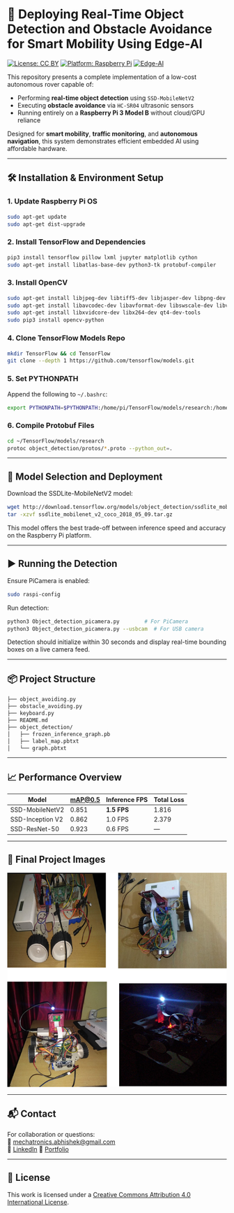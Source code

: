 
# 🚗 Deploying Real-Time Object Detection and Obstacle Avoidance for Smart Mobility Using Edge-AI

[![License: CC BY](https://img.shields.io/badge/license-CC%20BY-blue.svg)](https://creativecommons.org/licenses/by/4.0/)
[![Platform: Raspberry Pi](https://img.shields.io/badge/platform-Raspberry%20Pi-red)](https://www.raspberrypi.com/)
[![Edge-AI](https://img.shields.io/badge/edge--ai-SSD--MobileNetV2-green)](#)

This repository presents a complete implementation of a low-cost autonomous rover capable of:
- Performing **real-time object detection** using `SSD-MobileNetV2`
- Executing **obstacle avoidance** via `HC-SR04` ultrasonic sensors
- Running entirely on a **Raspberry Pi 3 Model B** without cloud/GPU reliance

Designed for **smart mobility**, **traffic monitoring**, and **autonomous navigation**, this system demonstrates efficient embedded AI using affordable hardware.

---

## 🛠️ Installation & Environment Setup

### 1. Update Raspberry Pi OS
```bash
sudo apt-get update
sudo apt-get dist-upgrade
```

### 2. Install TensorFlow and Dependencies
```bash
pip3 install tensorflow pillow lxml jupyter matplotlib cython
sudo apt-get install libatlas-base-dev python3-tk protobuf-compiler
```

### 3. Install OpenCV
```bash
sudo apt-get install libjpeg-dev libtiff5-dev libjasper-dev libpng-dev
sudo apt-get install libavcodec-dev libavformat-dev libswscale-dev libv4l-dev
sudo apt-get install libxvidcore-dev libx264-dev qt4-dev-tools
sudo pip3 install opencv-python
```

### 4. Clone TensorFlow Models Repo
```bash
mkdir TensorFlow && cd TensorFlow
git clone --depth 1 https://github.com/tensorflow/models.git
```

### 5. Set PYTHONPATH
Append the following to `~/.bashrc`:
```bash
export PYTHONPATH=$PYTHONPATH:/home/pi/TensorFlow/models/research:/home/pi/TensorFlow/models/research/slim
```

### 6. Compile Protobuf Files
```bash
cd ~/TensorFlow/models/research
protoc object_detection/protos/*.proto --python_out=.
```

---

## 🧠 Model Selection and Deployment

Download the SSDLite-MobileNetV2 model:
```bash
wget http://download.tensorflow.org/models/object_detection/ssdlite_mobilenet_v2_coco_2018_05_09.tar.gz
tar -xzvf ssdlite_mobilenet_v2_coco_2018_05_09.tar.gz
```

This model offers the best trade-off between inference speed and accuracy on the Raspberry Pi platform.

---

## ▶️ Running the Detection

Ensure PiCamera is enabled:
```bash
sudo raspi-config
```

Run detection:
```bash
python3 Object_detection_picamera.py        # For PiCamera
python3 Object_detection_picamera.py --usbcam  # For USB camera
```

Detection should initialize within 30 seconds and display real-time bounding boxes on a live camera feed.

---

## 📦 Project Structure

```
├── object_avoiding.py
├── obstacle_avoiding.py
├── keyboard.py
├── README.md
├── object_detection/
│   ├── frozen_inference_graph.pb
│   ├── label_map.pbtxt
│   └── graph.pbtxt
```

---

## 📈 Performance Overview

| Model             | mAP@0.5 | Inference FPS | Total Loss |
|------------------|---------|----------------|-------------|
| SSD-MobileNetV2  | 0.851   | **1.5 FPS**    | 1.816       |
| SSD-Inception V2 | 0.862   | 1.0 FPS        | 2.379       |
| SSD-ResNet-50    | 0.923   | 0.6 FPS        | —           |

---

## 📸 Final Project Images

![Final Project Images](https://github.com/AbhishekTyagi404/Object-Detection-on-Raspberry-Pi-with-obstacle-avoiding-rover/blob/main/Images/Final%20Project%20Images.png)

---

## 📬 Contact

For collaboration or questions:  
📧 mechatronics.abhishek@gmail.com  
🔗 [LinkedIn](https://www.linkedin.com/in/-abhishek-tyagi/)
🔗 [Portfolio](https://kritrimintelligence.com/abhishek-tyagi/)

---

## 📜 License

This work is licensed under a [Creative Commons Attribution 4.0 International License](https://creativecommons.org/licenses/by/4.0/).
